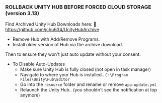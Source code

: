### ROLLBACK UNITY HUB BEFORE FORCED CLOUD STORAGE (version 3.13)

Find Archived Unity Hub Downloads here:
:link: https://github.com/jchu634/UnityHubArchive

- Remove Hub with Add/Remove Programs.
- Install older version of Hub via the archive download.

Then to ensure they won't just auto update without your consent:

- To Disable Auto-Updates
  - Make sure Unity Hub is fully closed (not open in task manager)
  - Navigate to where your Hub is installed.. `C:\Program Files\Unity\Hub\Editor`
  - Go into the `resource` folder and rename or remove `app-update.yml`
  - Relaunch the Unity Hub.. (you shouldn't see the notification at top anymore)
